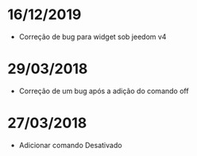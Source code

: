 # 16/12/2019

- Correção de bug para widget sob jeedom v4

# 29/03/2018

- Correção de um bug após a adição do comando off

# 27/03/2018

- Adicionar comando Desativado
